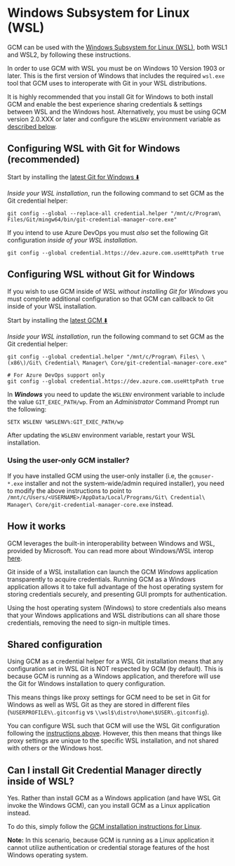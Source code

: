 # Windows Subsystem for Linux (WSL)

GCM can be used with the
[Windows Subsystem for Linux (WSL)](https://aka.ms/wsl), both WSL1 and WSL2, by
following these instructions.

In order to use GCM with WSL you must be on Windows 10 Version 1903 or later.
This is the first version of Windows that includes the required `wsl.exe` tool
that GCM uses to interoperate with Git in your WSL distributions.

It is highly recommended that you install Git for Windows to both install GCM
and enable the best experience sharing credentials & settings between WSL and
the Windows host. Alternatively, you must be using GCM version 2.0.XXX or later
and configure the `WSLENV` environment variable as
[described below](#configuring-wsl-without-git-for-windows).

## Configuring WSL with Git for Windows (recommended)

Start by installing the [latest Git for Windows ⬇️](https://github.com/git-for-windows/git/releases/latest)

_Inside your WSL installation_, run the following command to set GCM as the Git
credential helper:

```shell
git config --global --replace-all credential.helper "/mnt/c/Program\ Files/Git/mingw64/bin/git-credential-manager-core.exe"
```

If you intend to use Azure DevOps you must _also_ set the following Git
configuration _inside of your WSL installation_.

```shell
git config --global credential.https://dev.azure.com.useHttpPath true
```

## Configuring WSL without Git for Windows

If you wish to use GCM inside of WSL _without installing Git for Windows_
you must complete additional configuration so that GCM can callback to Git
inside of your WSL installation.

Start by installing the [latest GCM ⬇️](https://aka.ms/gcm/latest)

_Inside your WSL installation_, run the following command to set GCM as the Git
credential helper:

```shell
git config --global credential.helper "/mnt/c/Program\ Files\ \(x86\)/Git\ Credential\ Manager\ Core/git-credential-manager-core.exe"

# For Azure DevOps support only
git config --global credential.https://dev.azure.com.useHttpPath true
```

In **_Windows_** you need to update the `WSLENV` environment variable to include
the value `GIT_EXEC_PATH/wp`. From an _Administrator_ Command Prompt run the
following:

```batch
SETX WSLENV %WSLENV%:GIT_EXEC_PATH/wp
```

After updating the `WSLENV` environment variable, restart your WSL installation.

### Using the user-only GCM installer?

If you have installed GCM using the user-only installer (i.e, the `gcmuser-*.exe`
installer and not the system-wide/admin required installer), you need to modify
the above instructions to point to `/mnt/c/Users/<USERNAME>/AppData/Local/Programs/Git\ Credential\ Manager\ Core/git-credential-manager-core.exe`
instead.

## How it works

GCM leverages the built-in interoperability between Windows and WSL, provided by
Microsoft. You can read more about Windows/WSL interop [here](https://docs.microsoft.com/en-us/windows/wsl/interop).

Git inside of a WSL installation can launch the GCM _Windows_ application
transparently to acquire credentials. Running GCM as a Windows application
allows it to take full advantage of the host operating system for storing
credentials securely, and presenting GUI prompts for authentication.

Using the host operating system (Windows) to store credentials also means that
your Windows applications and WSL distributions can all share those credentials,
removing the need to sign-in multiple times.

## Shared configuration

Using GCM as a credential helper for a WSL Git installation means that any
configuration set in WSL Git is NOT respected by GCM (by default). This is
because GCM is running as a Windows application, and therefore will use the Git
for Windows installation to query configuration.

This means things like proxy settings for GCM need to be set in Git for Windows
as well as WSL Git as they are stored in different files
(`%USERPROFILE%\.gitconfig` vs `\\wsl$\distro\home\$USER\.gitconfig`).

You can configure WSL such that GCM will use the WSL Git configuration following
the [instructions above](#configuring-wsl-without-git-for-windows). However,
this then means that things like proxy settings are unique to the specific WSL
installation, and not shared with others or the Windows host.

## Can I install Git Credential Manager directly inside of WSL?

Yes. Rather than install GCM as a Windows application (and have WSL Git invoke
the Windows GCM), can you install GCM as a Linux application instead.

To do this, simply follow the [GCM installation instructions for Linux](../README.md#linux).

**Note:** In this scenario, because GCM is running as a Linux application
it cannot utilize authentication or credential storage features of the host
Windows operating system.
